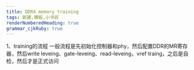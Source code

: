 ```yaml
---
title: DDR4 memory training
tags: 新建,模板,小书匠
renderNumberedHeading: true
grammar_cjkRuby: true
---
```


1、training的流程
一般流程是先初始化控制器和phy，然后配置DDR的MR寄存器，然后write leveing、gate-leveing、read-leveing，vref traing，之后是自检，然后才是正式访问

